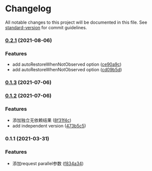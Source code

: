 # Changelog

All notable changes to this project will be documented in this file. See [standard-version](https://github.com/conventional-changelog/standard-version) for commit guidelines.

### [0.2.1](https://github.com/superwf/mobx-value/compare/v0.1.3...v0.2.1) (2021-08-06)


### Features

* add autoRestoreWhenNotObserved option ([ce90a9c](https://github.com/superwf/mobx-value/commit/ce90a9cd825f1585b92784f9e0428ce355eda469))
* add autoRestoreWhenNotObserved option ([cd09b5d](https://github.com/superwf/mobx-value/commit/cd09b5d23503d1b5c1744e9122beebc072e51d76))

### [0.1.3](https://github.com/superwf/mobx-value/compare/v0.1.2...v0.1.3) (2021-07-06)

### [0.1.2](https://github.com/superwf/mobx-value/compare/v0.1.1...v0.1.2) (2021-07-06)


### Features

* 添加独立无依赖结果 ([8f31f4c](https://github.com/superwf/mobx-value/commit/8f31f4c767b5b4fbca3decabed22de0f31451887))
* add independent version ([473b5c5](https://github.com/superwf/mobx-value/commit/473b5c5f1ac9ba6c20e1b5126842c576427bb558))

### 0.1.1 (2021-03-31)


### Features

* 添加request parallel参数 ([f834a34](https://github.com/superwf/mobx-value/commit/f834a34a5a7d87ac9045efdb9ad9e43a893ffeda))
